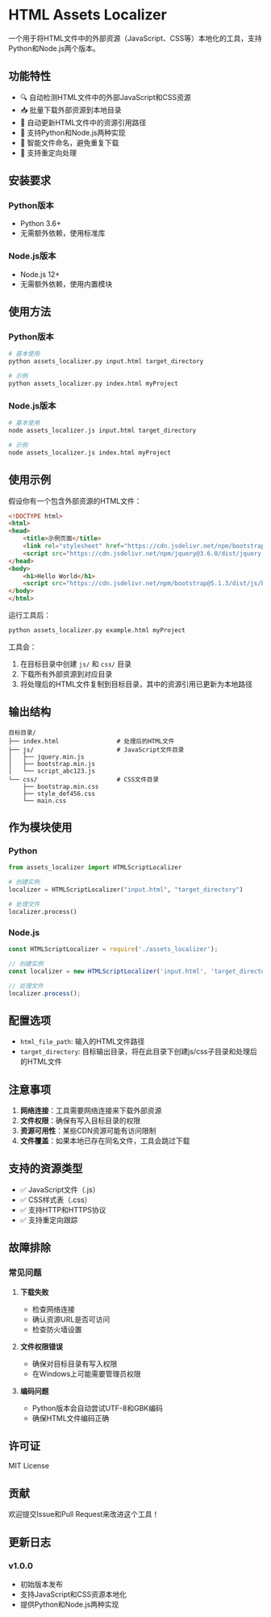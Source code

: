 # HTML Assets Localizer

一个用于将HTML文件中的外部资源（JavaScript、CSS等）本地化的工具，支持Python和Node.js两个版本。

## 功能特性

- 🔍 自动检测HTML文件中的外部JavaScript和CSS资源
- 📥 批量下载外部资源到本地目录
- 🔄 自动更新HTML文件中的资源引用路径
- 🚀 支持Python和Node.js两种实现
- 📁 智能文件命名，避免重复下载
- 🔗 支持重定向处理

## 安装要求

### Python版本
- Python 3.6+
- 无需额外依赖，使用标准库

### Node.js版本
- Node.js 12+
- 无需额外依赖，使用内置模块

## 使用方法

### Python版本

```bash
# 基本使用
python assets_localizer.py input.html target_directory

# 示例
python assets_localizer.py index.html myProject
```

### Node.js版本

```bash
# 基本使用
node assets_localizer.js input.html target_directory

# 示例
node assets_localizer.js index.html myProject
```

## 使用示例

假设你有一个包含外部资源的HTML文件：

```html
<!DOCTYPE html>
<html>
<head>
    <title>示例页面</title>
    <link rel="stylesheet" href="https://cdn.jsdelivr.net/npm/bootstrap@5.1.3/dist/css/bootstrap.min.css">
    <script src="https://cdn.jsdelivr.net/npm/jquery@3.6.0/dist/jquery.min.js"></script>
</head>
<body>
    <h1>Hello World</h1>
    <script src="https://cdn.jsdelivr.net/npm/bootstrap@5.1.3/dist/js/bootstrap.bundle.min.js"></script>
</body>
</html>
```

运行工具后：

```bash
python assets_localizer.py example.html myProject
```

工具会：
1. 在目标目录中创建 `js/` 和 `css/` 目录
2. 下载所有外部资源到对应目录
3. 将处理后的HTML文件复制到目标目录，其中的资源引用已更新为本地路径

## 输出结构

```
目标目录/
├── index.html                # 处理后的HTML文件
├── js/                       # JavaScript文件目录
│   ├── jquery.min.js
│   ├── bootstrap.min.js
│   └── script_abc123.js
└── css/                      # CSS文件目录
    ├── bootstrap.min.css
    ├── style_def456.css
    └── main.css
```

## 作为模块使用

### Python

```python
from assets_localizer import HTMLScriptLocalizer

# 创建实例
localizer = HTMLScriptLocalizer("input.html", "target_directory")

# 处理文件
localizer.process()
```

### Node.js

```javascript
const HTMLScriptLocalizer = require('./assets_localizer');

// 创建实例
const localizer = new HTMLScriptLocalizer('input.html', 'target_directory');

// 处理文件
localizer.process();
```

## 配置选项

- `html_file_path`: 输入的HTML文件路径
- `target_directory`: 目标输出目录，将在此目录下创建js/css子目录和处理后的HTML文件

## 注意事项

1. **网络连接**：工具需要网络连接来下载外部资源
2. **文件权限**：确保有写入目标目录的权限
3. **资源可用性**：某些CDN资源可能有访问限制
4. **文件覆盖**：如果本地已存在同名文件，工具会跳过下载

## 支持的资源类型

- ✅ JavaScript文件（.js）
- ✅ CSS样式表（.css）
- ✅ 支持HTTP和HTTPS协议
- ✅ 支持重定向跟踪

## 故障排除

### 常见问题

1. **下载失败**
   - 检查网络连接
   - 确认资源URL是否可访问
   - 检查防火墙设置

2. **文件权限错误**
   - 确保对目标目录有写入权限
   - 在Windows上可能需要管理员权限

3. **编码问题**
   - Python版本会自动尝试UTF-8和GBK编码
   - 确保HTML文件编码正确

## 许可证

MIT License

## 贡献

欢迎提交Issue和Pull Request来改进这个工具！

## 更新日志

### v1.0.0
- 初始版本发布
- 支持JavaScript和CSS资源本地化
- 提供Python和Node.js两种实现